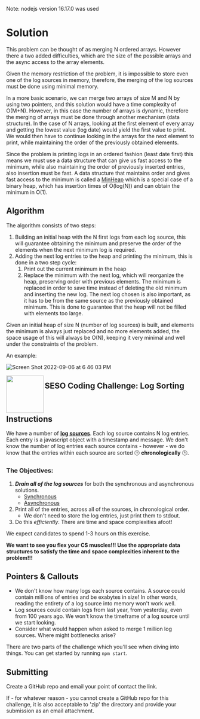 Note: nodejs version 16.17.0 was used

# Solution

This problem can be thought of as merging N ordered arrays. However there a two added difficulties, which are the size of the possible arrays and the async access to the array elements.

Given the memory restriction of the problem, it is impossible to store even one of the log sources in memory, therefore, the merging of the log sources must be done using minimal memory.

In a more basic scenario, we can merge two arrays of size M and N by using two pointers, and this solution would have a time complexity of O(M+N). However, in this case the number of arrays is dynamic, therefore the merging of arrays must be done through another mechanism (data structure). In the case of N arrays, looking at the first element of every array and getting the lowest value (log date) would yield the first value to print. We would then have to continue looking in the arrays for the next element to print, while maintaining the order of the previously obtained elements.

Since the problem is printing logs in an ordered fashion (least date first) this means we must use a data structure that can give us fast access to the minimum, while also maintaining the order of previously inserted entries, also insertion must be fast. A data structure that maintains order and gives fast access to the minimum is called a [MinHeap](https://en.wikipedia.org/wiki/Binary_heap) which is a special case of a binary heap, which has insertion times of O(log(N)) and can obtain the minimum in O(1).

## Algorithm

The algorithm consists of two steps:

1. Building an initial heap with the N first logs from each log source, this will guarantee obtaining the minimum and preserve the order of the elements when the next minimum log is required.
2. Adding the next log entries to the heap and printing the minimum, this is done in a two step cycle:
    1. Print out the current minimum in the heap
    2. Replace the minimum with the next log, which will reorganize the heap, preserving order with previous elements. The minimum is replaced in order to save time instead of deleting the old minimum and inserting the new log. The next log chosen is also important, as it has to be from the same source as the previously obtained minimum. This is done to guarantee that the heap will not be filled with elements too large.

Given an initial heap of size N (number of log sources) is built, and elements the minimum is always just replaced and no more elements added, the space usage of this will always be O(N), keeping it very minimal and well under the constraints of the problem.

An example:

![Screen Shot 2022-09-06 at 6 46 03 PM](https://user-images.githubusercontent.com/23247540/188759175-d17e40cc-b095-4475-a251-6b8a212e05e9.png)


<img align="left" width="100px" height="100px" src="https://user-images.githubusercontent.com/12256205/162470824-d34c5fad-555e-498b-9ac9-ba86b6eb057a.png">

## SESO Coding Challenge: Log Sorting

<br>

## Instructions

We have a number of [**log sources**](https://github.com/sesolabor/coding-challenge/blob/master/lib/log-source.js).  Each log source contains N log entries.  Each entry is a javascript object with a timestamp and message.  We don't know the number of log entries each source contains - however - we do know that the entries within each source are sorted 🕒 **chronologically** 🕒.

### The Objectives:
1. ***Drain all of the log sources*** for both the synchronous and asynchronous solutions.
    - [Synchronous](https://github.com/sesolabor/coding-challenge/blob/31313e303c53cebb96fa02f3aab473dd011e1d16/lib/log-source.js#L37)
    - [Asynchronous](https://github.com/sesolabor/coding-challenge/blob/31313e303c53cebb96fa02f3aab473dd011e1d16/lib/log-source.js#L45)
1. Print all of the entries, across all of the sources, in chronological order.
    - We don't need to store the log entries, just print them to stdout.
1. Do this *efficiently*. There are time and space complexities afoot!

We expect candidates to spend 1-3 hours on this exercise.

**We want to see you flex your CS muscles!!! Use the appropriate data structures to satisfy the time and space complexities inherent to the problem!!!**

## Pointers & Callouts

* We don't know how many logs each source contains.  A source could contain millions of entries and be exabytes in size! In other words, reading the entirety of a log source into memory won't work well.
* Log sources could contain logs from last year, from yesterday, even from 100 years ago. We won't know the timeframe of a log source until we start looking.
* Consider what would happen when asked to merge 1 million log sources.  Where might bottlenecks arise?

There are two parts of the challenge which you'll see when diving into things.  You can get started by running `npm start`.

## Submitting

Create a GitHub repo and email your point of contact the link.

If - for whatever reason - you cannot create a GitHub repo for this challenge, it is also acceptable to 'zip' the directory and provide your submission as an email attachment.
